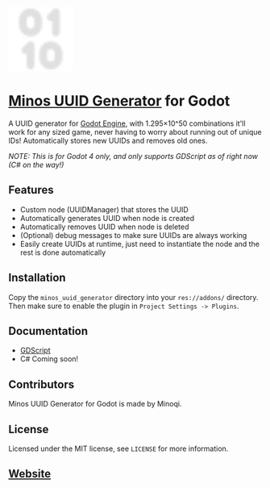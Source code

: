 <img src="minos_uuid_generator/uuidIcon.svg" width="128" height="128">

# [Minos UUID Generator](https://minosuuidgenerator.carrd.co) for Godot

A UUID generator for [Godot Engine](https://godotengine.org/), with 1.295×10^50 combinations it'll work for any sized game, never having to worry about running out of unique IDs! Automatically stores new UUIDs and removes old ones.

*NOTE: This is for Godot 4 only, and only supports GDScript as of right now (C# on the way!)*

## Features

- Custom node (UUIDManager) that stores the UUID
- Automatically generates UUID when node is created
- Automatically removes UUID when node is deleted
- (Optional) debug messages to make sure UUIDs are always working
- Easily create UUIDs at runtime, just need to instantiate the node and the rest is done automatically

## Installation

Copy the `minos_uuid_generator` directory into your `res://addons/` directory. Then make sure to enable the plugin in `Project Settings -> Plugins`.

## Documentation

- [GDScript](Documentation/GDScriptDocumentation.md)
- C# Coming soon!

## Contributors

Minos UUID Generator for Godot is made by Minoqi.

## License

Licensed under the MIT license, see `LICENSE` for more information.

## [Website](https://minosuuidgenerator.carrd.co)
